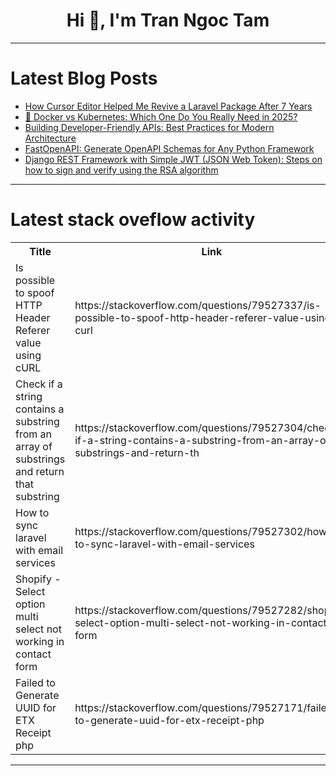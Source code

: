 <h1 align="center">Hi 👋, I'm Tran Ngoc Tam</h1>

---

# Latest Blog Posts 
<!-- BLOG-POST-LIST:START -->
- [How Cursor Editor Helped Me Revive a Laravel Package After 7 Years](https://dev.to/alihesari/how-cursor-editor-helped-me-revive-a-laravel-package-after-7-years-kl0)
- [🚀 Docker vs Kubernetes: Which One Do You Really Need in 2025?](https://dev.to/dct_technologyprivatelimited/docker-vs-kubernetes-which-one-do-you-really-need-in-2025-50mb)
- [Building Developer-Friendly APIs: Best Practices for Modern Architecture](https://dev.to/aaravjoshi/building-developer-friendly-apis-best-practices-for-modern-architecture-mbh)
- [FastOpenAPI: Generate OpenAPI Schemas for Any Python Framework](https://dev.to/mr_fatalyst/fastopenapi-generate-openapi-schemas-for-any-python-framework-4n9i)
- [Django REST Framework with Simple JWT &lpar;JSON Web Token&rpar;: Steps on how to sign and verify using the RSA algorithm](https://dev.to/jenchen/django-rest-framework-with-simple-jwt-json-web-token-steps-on-how-to-sign-and-verify-using-the-192b)
<!-- BLOG-POST-LIST:END -->

---

# Latest stack oveflow activity
<table>
  <tr><th>Title</th><th>Link</th></tr>
  <!-- STACKOVERFLOW:START --><tr><td>Is possible to spoof HTTP Header Referer value using cURL</td><td>https://stackoverflow.com/questions/79527337/is-possible-to-spoof-http-header-referer-value-using-curl</td></tr><tr><td>Check if a string contains a substring from an array of substrings and return that substring</td><td>https://stackoverflow.com/questions/79527304/check-if-a-string-contains-a-substring-from-an-array-of-substrings-and-return-th</td></tr><tr><td>How to sync laravel with email services</td><td>https://stackoverflow.com/questions/79527302/how-to-sync-laravel-with-email-services</td></tr><tr><td>Shopify - Select option multi select not working in contact form</td><td>https://stackoverflow.com/questions/79527282/shopify-select-option-multi-select-not-working-in-contact-form</td></tr><tr><td>Failed to Generate UUID for ETX Receipt php</td><td>https://stackoverflow.com/questions/79527171/failed-to-generate-uuid-for-etx-receipt-php</td></tr><!-- STACKOVERFLOW:END -->
</table>

---


